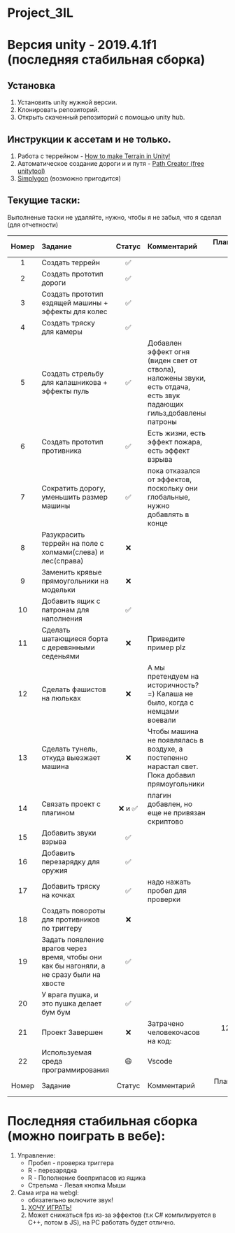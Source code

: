 # Project_3IL

# Версия unity - 2019.4.1f1 (последняя стабильная сборка)

## Установка

1. Установить unity нужной версии.
2. Клонировать репозиторий.
3. Открыть скаченный репозиторий с помощью unity hub.

## Инструкции к ассетам и не только.

1. Работа с террейном - [How to make Terrain in Unity!](https://youtu.be/MWQv2Bagwgk)
2. Автоматическое создание дороги и и путя - [Path Creator (free unitytool)](https://youtu.be/saAQNRSYU9k)
3. [Simplygon](https://forum.unity.com/threads/simplygon-login.498501/) (возможно пригодится)

## Текущие таски:

Выполненые таски не удаляйте, нужно, чтобы я не забыл, что я сделал (для отчетности)

| Номер | Задание | Статус | Комментарий | Планируемая Дата |
| :-: | :- | :-: | :- | :-: |
| 1 | Создать террейн | ✅ |   | 12 |
| 2 | Создать прототип дороги | ✅ |   | 12 |
| 3 | Создать прототип ездящей  машины + эффекты для колес | ✅ |   | 12 |
| 4 | Создать тряску для камеры | ✅ |   | 13 |
| 5 | Создать стрельбу для калашникова + эффекты пуль | ✅ | Добавлен эффект огня (виден свет от ствола), наложены звуки, есть отдача, есть звук падающих гильз,добавлены патроны | 14 |
| 6 | Создать прототип противника | ✅ | Есть жизни, есть эффект пожара, есть эффект взрыва | 15 |
| 7 | Сократить дорогу, уменьшить размер машины | ✅ | пока отказался от эффектов, поскольку они глобальные, нужно добавлять в конце | 13 |
| 8 | Разукрасить террейн на поле с холмами(слева) и лес(справа) | ❌ |   |   |
| 9 | Заменить крявые прямоугольники на модельки | ❌ |   |   |
| 10 | Добавить ящик с патронам для наполнения | ✅ |   |   |
| 11 | Сделать шатающиеся борта с деревянными седеньями | ❌ | Приведите пример plz |   |
| 12 | Сделать фашистов на люльках | ❌ | А мы претендуем на историчность?=) Калаша не было, когда с немцами  воевали |   |
| 13 | Сделать тунель, откуда выезжает машина | ❌ | Чтобы машина не появлялась в воздухе, а постепенно нарастал свет. Пока добавил прямоугольники | 16 |
| 14 | Связать проект с плагином | ❌ и ✅ | плагин добавлен, но еще не привязан скриптово |   |
| 15 | Добавить звуки взрыва | ✅ |   | 14 |
| 16 | Добавить перезарядку для оружия | ✅ |   | 14 |
| 17 | Добавить тряску на кочках | ✅ | надо нажать пробел для проверки | 14 |
| 18 | Создать повороты для противников по триггеру | ❌ |   |   |
| 19 | Задать появление врагов через время, чтобы они как бы нагоняли, а не сразу были на хвосте | ✅ |   |   |
| 20 | У врага пушка, и это пушка делает бум бум | ✅ |   |   |
| 21 | Проект Завершен | ❌ | Затрачено человекочасов на код: | 12 hrs 14 mins |
| 22 | Используемая среда программирования | 😄 | Vscode |   |
| Номер | Задание | Статус | Комментарий | Планируемая Дата |

# Последняя стабильная сборка (можно поиграть в вебе):

1. Управление:
   - Пробел - проверка триггера
   - R - перезарядка
   - R - Пополнение боеприпасов из ящика
   - Стрельма - Левая кнопка Мыши
2. Сама игра на webgl:
   - обязательно включите звук!
   1. [ХОЧУ ИГРАТЬ!](https://connect.unity.com/mg/other/untitled-5565)
   2. Может снижаться fps из-за эффектов (т.к C# компилируется в C++, потом в JS), на PC работать будет отлично.
